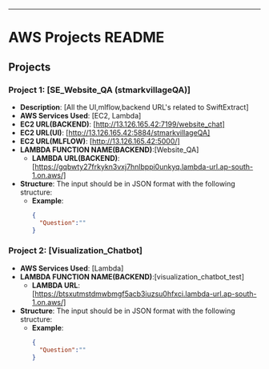 ---
# AWS Projects README

## Projects

### Project 1: [SE_Website_QA (stmarkvillageQA)]
- **Description**: [All the UI,mlflow,backend URL's related to SwiftExtract]
- **AWS Services Used**: [EC2, Lambda]
- **EC2 URL(BACKEND)**: [http://13.126.165.42:7199/website_chat]
- **EC2 URL(UI)**: [http://13.126.165.42:5884/stmarkvillageQA]
- **EC2 URL(MLFLOW)**: [http://13.126.165.42:5000/]
- **LAMBDA FUNCTION NAME(BACKEND)**:[Website_QA]
  - **LAMBDA URL(BACKEND)**: [https://gqbwty27frkykn3vxj7hnlbppi0unkyq.lambda-url.ap-south-1.on.aws/]
- **Structure**: The input should be in JSON format with the following structure:
  - **Example**:
    ```json
    {
      "Question":""
    }
    ```

### Project 2: [Visualization_Chatbot] 
- **AWS Services Used**: [Lambda]
- **LAMBDA FUNCTION NAME(BACKEND)**:[visualization_chatbot_test]
  - **LAMBDA URL**: [https://btsxutmstdmwbmgf5acb3iuzsu0hfxci.lambda-url.ap-south-1.on.aws/]
- **Structure**: The input should be in JSON format with the following structure:
  - **Example**:
    ```json
    {
      "Question":""
    }
    ```

    



